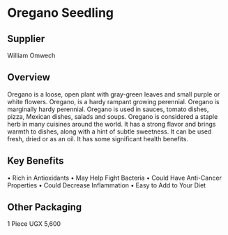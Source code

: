 # Oregano Seedling

## Supplier
William Omwech

## Overview
Oregano is a loose, open plant with gray-green leaves and small purple or white flowers. Oregano, is a hardy rampant growing perennial. Oregano is marginally hardy perennial. Oregano is used in sauces, tomato dishes, pizza, Mexican dishes, salads and soups. Oregano is considered a staple herb in many cuisines around the world. It has a strong flavor and brings warmth to dishes, along with a hint of subtle sweetness. It can be used fresh, dried or as an oil. It has some significant health benefits.

## Key Benefits
• Rich in Antioxidants
• May Help Fight Bacteria
• Could Have Anti-Cancer Properties
• Could Decrease Inflammation
• Easy to Add to Your Diet

## Other Packaging
1 Piece UGX 5,600

